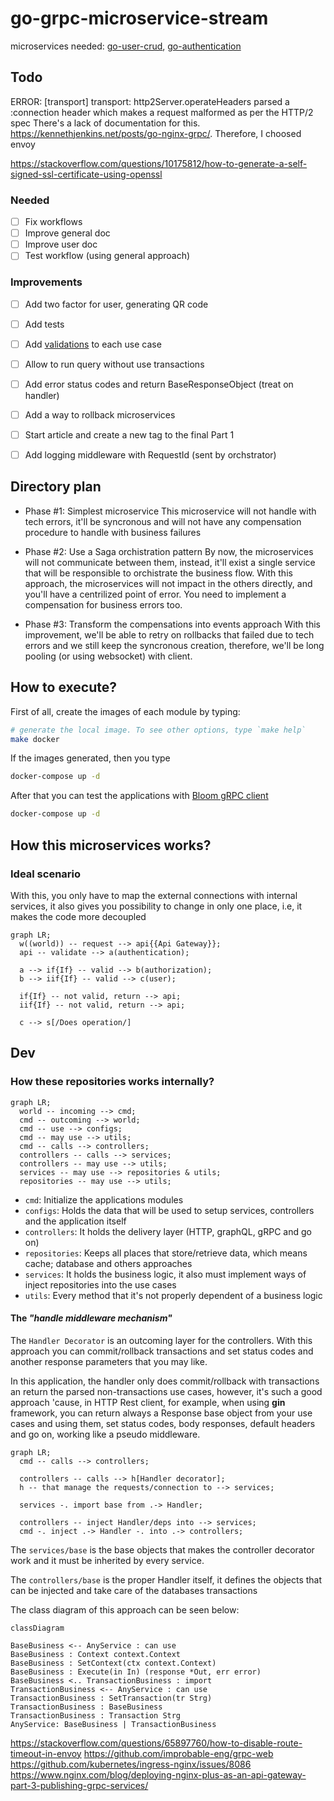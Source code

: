 # go-grpc-microservice-stream

microservices needed:
[go-user-crud](https://github.com/ppcamp/go-user-crud),
[go-authentication](https://github.com/ppcamp/go-authentication)

## Todo

ERROR: [transport] transport: http2Server.operateHeaders parsed a :connection header which makes a request malformed as per the HTTP/2 spec
There's a lack of documentation for this. https://kennethjenkins.net/posts/go-nginx-grpc/.
Therefore, I choosed envoy


https://stackoverflow.com/questions/10175812/how-to-generate-a-self-signed-ssl-certificate-using-openssl

### Needed

- [ ] Fix workflows
- [ ] Improve general doc
- [ ] Improve user doc
- [ ] Test workflow (using general approach)

### Improvements

- [ ] Add two factor for user, generating QR code
- [ ] Add tests
- [ ] Add [validations] to each use case
- [ ] Allow to run query without use transactions
- [ ] Add error status codes and return BaseResponseObject (treat on handler)
- [ ] Add a way to rollback microservices
- [ ] Start article and create a new tag to the final Part 1
- [ ] Add logging middleware with RequestId (sent by orchstrator)


## Directory plan

- Phase #1: Simplest microservice
  This microservice will not handle with tech errors, it'll be syncronous and
  will not have any compensation procedure to handle with business failures

- Phase #2: Use a Saga orchistration pattern
  By now, the microservices will not communicate between them, instead, it'll
  exist a single service that will be responsible to orchistrate the business
  flow. With this approach, the microservices will not impact in the others
  directly, and you'll have a centrilized point of error. You need to implement
  a compensation for business errors too.

- Phase #3: Transform the compensations into events approach
  With this improvement, we'll be able to retry on rollbacks that failed due to
  tech errors and we still keep the syncronous creation, therefore, we'll be
  long pooling (or using websocket) with client.


## How to execute?

First of all, create the images of each module by typing:

```bash
# generate the local image. To see other options, type `make help`
make docker
```

If the images generated, then you type

```bash
docker-compose up -d
```

After that you can test the applications with
[Bloom gRPC client](https://github.com/bloomrpc/bloomrpc/releases/tag/1.5.3)


```bash
docker-compose up -d
```

## How this microservices works?

### Ideal scenario

With this, you only have to map the external connections with internal services,
it also gives you possibility to change in only one place, i.e, it makes the
code more decoupled


```mermaid
graph LR;
  w((world)) -- request --> api{{Api Gateway}};
  api -- validate --> a(authentication);

  a --> if{If} -- valid --> b(authorization);
  b --> iif{If} -- valid --> c(user);

  if{If} -- not valid, return --> api;
  iif{If} -- not valid, return --> api;

  c --> s[/Does operation/]
```


## Dev

### How these repositories works internally?

```mermaid
graph LR;
  world -- incoming --> cmd;
  cmd -- outcoming --> world;
  cmd -- use --> configs;
  cmd -- may use --> utils;
  cmd -- calls --> controllers;
  controllers -- calls --> services;
  controllers -- may use --> utils;
  services -- may use --> repositories & utils;
  repositories -- may use --> utils;
```

- `cmd`: Initialize the applications modules
- `configs`: Holds the data that will be used to setup services, controllers and the application itself
- `controllers`: It holds the delivery layer (HTTP, graphQL, gRPC and go on)
- `repositories`: Keeps all places that store/retrieve data, which means cache; database and others approaches
- `services`: It holds the business logic, it also must implement ways of inject repositories into the use cases
- `utils`: Every method that it's not properly dependent of a business logic


#### The ***"handle middleware mechanism"***


The `Handler Decorator` is an outcoming layer for the controllers.
With this approach you can commit/rollback transactions and set status codes and
another response parameters that you may like.

In this application, the handler only does commit/rollback with transactions an
return the parsed non-transactions use cases, however, it's such a good approach
'cause, in HTTP Rest client, for example, when using **gin** framework, you can
return always a Response base object from your use cases and using them, set
status codes, body responses, default headers and go on, working like a pseudo
middleware.


```mermaid
graph LR;
  cmd -- calls --> controllers;

  controllers -- calls --> h[Handler decorator];
  h -- that manage the requests/connection to --> services;

  services -. import base from .-> Handler;

  controllers -- inject Handler/deps into --> services;
  cmd -. inject .-> Handler -. into .-> controllers;
```


The `services/base` is the base objects that makes the controller decorator work
and it must be inherited by every service.

The `controllers/base` is the proper Handler itself, it defines the objects that
can be injected and take care of the databases transactions


The class diagram of this approach can be seen below:
```mermaid
classDiagram

BaseBusiness <-- AnyService : can use
BaseBusiness : Context context.Context
BaseBusiness : SetContext(ctx context.Context)
BaseBusiness : Execute(in In) (response *Out, err error)
BaseBusiness <.. TransactionBusiness : import
TransactionBusiness <-- AnyService : can use
TransactionBusiness : SetTransaction(tr Strg)
TransactionBusiness : BaseBusiness
TransactionBusiness : Transaction Strg
AnyService: BaseBusiness | TransactionBusiness
```


<!-- Links -->

[validations]: https://github.com/go-playground/validator


https://stackoverflow.com/questions/65897760/how-to-disable-route-timeout-in-envoy
https://github.com/improbable-eng/grpc-web
https://github.com/kubernetes/ingress-nginx/issues/8086
https://www.nginx.com/blog/deploying-nginx-plus-as-an-api-gateway-part-3-publishing-grpc-services/